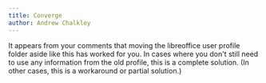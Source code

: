 ```yaml
---
title: Converge
author: Andrew Chalkley
---
```


It appears from your comments that moving the libreoffice user profile folder aside like this has worked for you. In cases where you don't still need to use any information from the old profile, this is a complete solution. (In other cases, this is a workaround or partial solution.)